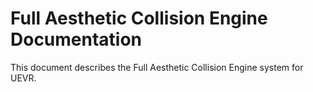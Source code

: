 # Full Aesthetic Collision Engine Documentation

This document describes the Full Aesthetic Collision Engine system for UEVR.
